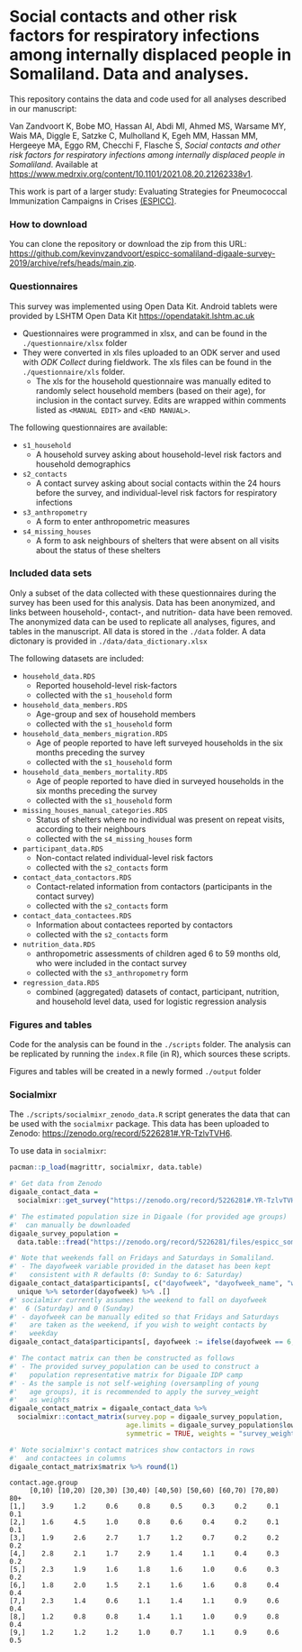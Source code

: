 # Social contacts and other risk factors for respiratory infections among internally displaced people in Somaliland. Data and analyses.

This repository contains the data and code used for all analyses described in our manuscript:

Van Zandvoort K, Bobe MO, Hassan AI, Abdi MI, Ahmed MS, Warsame MY, Wais MA, Diggle E, Satzke C, Mulholland K, Egeh MM, Hassan MM, Hergeeye MA, Eggo RM, Checchi F, Flasche S, *Social contacts and other risk factors for respiratory infections among internally displaced people in Somaliland*. Available at <https://www.medrxiv.org/content/10.1101/2021.08.20.21262338v1>.

This work is part of a larger study: Evaluating Strategies for Pneumococcal Immunization Campaigns in Crises [(ESPICC)](https://www.elrha.org/project/pneumococcal-vaccination-strategies-for-crisis-affected-populations/).

### How to download

You can clone the repository or download the zip from this URL: <https://github.com/kevinvzandvoort/espicc-somaliland-digaale-survey-2019/archive/refs/heads/main.zip>.

### Questionnaires

This survey was implemented using Open Data Kit. Android tablets were provided by LSHTM Open Data Kit <https://opendatakit.lshtm.ac.uk>

- Questionnaires were programmed in xlsx, and can be found in the `./questionnaire/xlsx` folder
- They were converted in xls files uploaded to an ODK server and used with *ODK Collect* during fieldwork. The xls files can be found in the `./questionnaire/xls` folder.
  - The xls for the household questionnaire was manually edited to randomly select household members (based on their age), for inclusion in the contact survey. Edits are wrapped within comments listed as `<MANUAL EDIT>` and `<END MANUAL>`.

The following questionnaires are available:

- `s1_household`
  - A household survey asking about household-level risk factors and household demographics
- `s2_contacts`
  - A contact survey asking about social contacts within the 24 hours before the survey, and individual-level risk factors for respiratory infections
- `s3_anthropometry`
  - A form to enter anthropometric measures
- `s4_missing_houses`
  - A form to ask neighbours of shelters that were absent on all visits about the status of these shelters

### Included data sets

Only a subset of the data collected with these questionnaires during the survey has been used for this analysis.
Data has been anonymized, and links between household-, contact-, and nutrition- data have been removed.
The anonymized data can be used to replicate all analyses, figures, and tables in the manuscript.
All data is stored in the `./data` folder. A data dictonary is provided in `./data/data_dictionary.xlsx`

The following datasets are included:

- `household_data.RDS`
  - Reported household-level risk-factors
  - collected with the `s1_household` form
- `household_data_members.RDS`
  - Age-group and sex of household members
  - collected with the `s1_household` form
- `household_data_members_migration.RDS`
  - Age of people reported to have left surveyed households in the six months preceding the survey
  - collected with the `s1_household` form
- `household_data_members_mortality.RDS`
  - Age of people reported to have died in surveyed households in the six months preceding the survey
  - collected with the `s1_household` form
- `missing_houses_manual_categories.RDS`
  - Status of shelters where no individual was present on repeat visits, according to their neighbours
  - collected with the `s4_missing_houses` form
- `participant_data.RDS`
  - Non-contact related individual-level risk factors
  - collected with the `s2_contacts` form
- `contact_data_contactors.RDS`
  - Contact-related information from contactors (participants in the contact survey)
  - collected with the `s2_contacts` form
- `contact_data_contactees.RDS`
  - Information about contactees reported by contactors
  - collected with the `s2_contacts` form
- `nutrition_data.RDS`
  - anthropometric assessments of children aged 6 to 59 months old, who were included in the contact survey
  - collected with the `s3_anthropometry` form
- `regression_data.RDS`
  - combined (aggregated) datasets of contact, participant, nutrition, and household level data, used for logistic regression analysis

### Figures and tables

Code for the analysis can be found in the `./scripts` folder.
The analysis can be replicated by running the `index.R` file (in R), which sources these scripts.

Figures and tables will be created in a newly formed `./output` folder

### Socialmixr

The `./scripts/socialmixr_zenodo_data.R` script generates the data that can be used with the `socialmixr` package.
This data has been uploaded to Zenodo: <https://zenodo.org/record/5226281#.YR-TzlvTVH6>.

To use data in `socialmixr`:
```r
pacman::p_load(magrittr, socialmixr, data.table)

#' Get data from Zenodo
digaale_contact_data =
  socialmixr::get_survey("https://zenodo.org/record/5226281#.YR-TzlvTVH6")

#' The estimated population size in Digaale (for provided age groups)
#'  can manually be downloaded
digaale_survey_population =
  data.table::fread("https://zenodo.org/record/5226281/files/espicc_somaliland_digaale_survey_population.csv")

#' Note that weekends fall on Fridays and Saturdays in Somaliland.
#' - The dayofweek variable provided in the dataset has been kept
#'   consistent with R defaults (0: Sunday to 6: Saturday)
digaale_contact_data$participants[, c("dayofweek", "dayofweek_name", "weekend")] %>%
  unique %>% setorder(dayofweek) %>% .[]
#' socialmixr currently assumes the weekend to fall on dayofweek
#'  6 (Saturday) and 0 (Sunday)
#' - dayofweek can be manually edited so that Fridays and Saturdays
#'   are taken as the weekend, if you wish to weight contacts by
#'   weekday
digaale_contact_data$participants[, dayofweek := ifelse(dayofweek == 6, 0, dayofweek + 1)]

#' The contact matrix can then be constructed as follows
#' - The provided survey_population can be used to construct a
#'   population representative matrix for Digaale IDP camp
#' - As the sample is not self-weighing (oversampling of young
#'   age groups), it is recommended to apply the survey_weight
#'   as weights
digaale_contact_matrix = digaale_contact_data %>%
  socialmixr::contact_matrix(survey.pop = digaale_survey_population,
                             age.limits = digaale_survey_population$lower.age.limit,
                             symmetric = TRUE, weights = "survey_weight", weigh.dayofweek = TRUE)

#' Note socialmixr's contact matrices show contactors in rows
#'  and contactees in columns
digaale_contact_matrix$matrix %>% round(1)
```
```
contact.age.group
     [0,10) [10,20) [20,30) [30,40) [40,50) [50,60) [60,70) [70,80)    80+
[1,]    3.9     1.2     0.6     0.8     0.5     0.3     0.2     0.1     0.1
[2,]    1.6     4.5     1.0     0.8     0.6     0.4     0.2     0.1     0.1
[3,]    1.9     2.6     2.7     1.7     1.2     0.7     0.2     0.2     0.2
[4,]    2.8     2.1     1.7     2.9     1.4     1.1     0.4     0.3     0.2
[5,]    2.3     1.9     1.6     1.8     1.6     1.0     0.6     0.3     0.2
[6,]    1.8     2.0     1.5     2.1     1.6     1.6     0.8     0.4     0.4
[7,]    2.3     1.4     0.6     1.1     1.4     1.1     0.9     0.6     0.4
[8,]    1.2     0.8     0.8     1.4     1.1     1.0     0.9     0.8     0.4
[9,]    1.2     1.2     1.2     1.0     0.7     1.1     0.9     0.6     0.5
```

